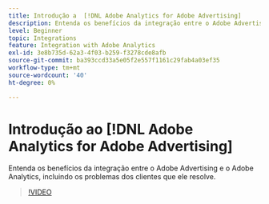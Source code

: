 ```yaml
---
title: Introdução a  [!DNL Adobe Analytics for Adobe Advertising]
description: Entenda os benefícios da integração entre o Adobe Advertising e o Adobe Analytics, incluindo os problemas dos clientes que ele resolve.
level: Beginner
topic: Integrations
feature: Integration with Adobe Analytics
exl-id: 3e8b735d-62a3-4f03-b259-f3278cde8afb
source-git-commit: ba393ccd33a5e05f2e557f1161c29fab4a03ef35
workflow-type: tm+mt
source-wordcount: '40'
ht-degree: 0%

---
```


# Introdução ao [!DNL Adobe Analytics for Adobe Advertising]

Entenda os benefícios da integração entre o Adobe Advertising e o Adobe Analytics, incluindo os problemas dos clientes que ele resolve.

>[!VIDEO](https://video.tv.adobe.com/v/33491)

